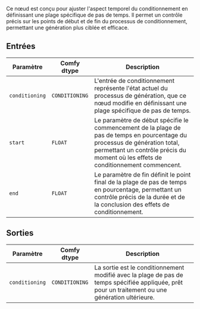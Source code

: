 Ce nœud est conçu pour ajuster l'aspect temporel du conditionnement en définissant une plage spécifique de pas de temps. Il permet un contrôle précis sur les points de début et de fin du processus de conditionnement, permettant une génération plus ciblée et efficace.

## Entrées

| Paramètre | Comfy dtype | Description |
| --- | --- | --- |
| `conditioning` | `CONDITIONING` | L'entrée de conditionnement représente l'état actuel du processus de génération, que ce nœud modifie en définissant une plage spécifique de pas de temps. |
| `start` | `FLOAT` | Le paramètre de début spécifie le commencement de la plage de pas de temps en pourcentage du processus de génération total, permettant un contrôle précis du moment où les effets de conditionnement commencent. |
| `end` | `FLOAT` | Le paramètre de fin définit le point final de la plage de pas de temps en pourcentage, permettant un contrôle précis de la durée et de la conclusion des effets de conditionnement. |

## Sorties

| Paramètre | Comfy dtype | Description |
| --- | --- | --- |
| `conditioning` | `CONDITIONING` | La sortie est le conditionnement modifié avec la plage de pas de temps spécifiée appliquée, prêt pour un traitement ou une génération ultérieure. |
